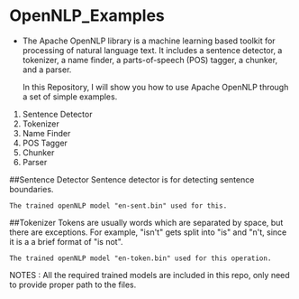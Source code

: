 # OpenNLP_Examples

* The Apache OpenNLP library is a machine learning based toolkit for processing of natural language text. It includes a sentence detector, a tokenizer, a name finder, a parts-of-speech (POS) tagger, a chunker, and a parser.

  In this Repository, I will show you how to use Apache OpenNLP through a set of simple examples.

1. Sentence Detector
2. Tokenizer
3. Name Finder
4. POS Tagger
5. Chunker
6. Parser


##Sentence Detector
    Sentence detector is for detecting sentence boundaries.
    
    The trained openNLP model "en-sent.bin" used for this.
    
    
##Tokenizer
    Tokens are usually words which are separated by space, but there are exceptions. 
    For example, "isn't" gets split into "is" and "n't, since it is a a brief format of "is not".

    The trained openNLP model "en-token.bin" used for this operation. 




NOTES : All the required trained models are included in this repo, only need to provide proper path to the files.
